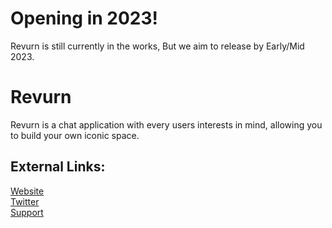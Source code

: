 # Opening in 2023!
Revurn is still currently in the works, But we aim to release by Early/Mid 2023.

# Revurn
Revurn is a chat application with every users interests in mind, allowing you to build your own iconic space. 

## External Links:
[Website](https://revurn.com)<br>
[Twitter](https://twitter.com/RevurnApp)<br>
[Support](https://support.revurn.com)
